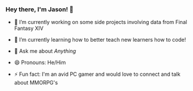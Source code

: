 ### Hey there, I'm Jason!  👋

- 🔭 I’m currently working on some side projects involving data from Final Fantasy XIV

- 🌱 I’m currently learning how to better teach new learners how to code!

- 💬 Ask me about *Anything*


- 😄 Pronouns: He/Him

- ⚡ Fun fact: I'm an avid PC gamer and would love to connect and talk about MMORPG's
